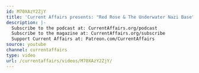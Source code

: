 ```yaml
---
id: M70XAzY2ZjY
title: 'Current Affairs presents: "Red Rose & The Underwater Nazi Base"'
description: |-
  Subscribe to the podcast at: CurrentAffairs.org/podcast
  Subscribe to the magazine at: CurrentAffairs.org/subscribe
  Support Current Affairs at: Patreon.com/CurrentAffairs
source: youtube
channel: currentaffairs
type: video
url: /currentaffairs/videos/M70XAzY2ZjY/
---
```

